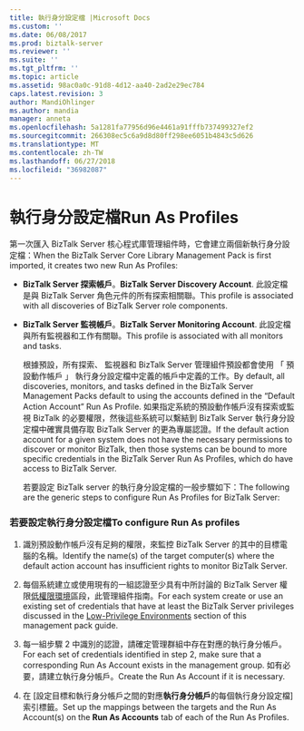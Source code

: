 ```yaml
---
title: 執行身分設定檔 |Microsoft Docs
ms.custom: ''
ms.date: 06/08/2017
ms.prod: biztalk-server
ms.reviewer: ''
ms.suite: ''
ms.tgt_pltfrm: ''
ms.topic: article
ms.assetid: 98ac0a0c-91d8-4d12-aa40-2ad2e29ec784
caps.latest.revision: 3
author: MandiOhlinger
ms.author: mandia
manager: anneta
ms.openlocfilehash: 5a1281fa77956d96e4461a91fffb737499327ef2
ms.sourcegitcommit: 266308ec5c6a9d8d80ff298ee6051b4843c5d626
ms.translationtype: MT
ms.contentlocale: zh-TW
ms.lasthandoff: 06/27/2018
ms.locfileid: "36982087"
---
```

# <a name="run-as-profiles"></a><span data-ttu-id="7c9ea-102">執行身分設定檔</span><span class="sxs-lookup"><span data-stu-id="7c9ea-102">Run As Profiles</span></span>
<span data-ttu-id="7c9ea-103">第一次匯入 BizTalk Server 核心程式庫管理組件時，它會建立兩個新執行身分設定檔：</span><span class="sxs-lookup"><span data-stu-id="7c9ea-103">When the BizTalk Server Core Library Management Pack is first imported, it creates two new Run As Profiles:</span></span>  
  
- <span data-ttu-id="7c9ea-104">**BizTalk Server 探索帳戶**。</span><span class="sxs-lookup"><span data-stu-id="7c9ea-104">**BizTalk Server Discovery Account**.</span></span> <span data-ttu-id="7c9ea-105">此設定檔是與 BizTalk Server 角色元件的所有探索相關聯。</span><span class="sxs-lookup"><span data-stu-id="7c9ea-105">This profile is associated with all discoveries of BizTalk Server role components.</span></span>  
  
- <span data-ttu-id="7c9ea-106">**BizTalk Server 監視帳戶**。</span><span class="sxs-lookup"><span data-stu-id="7c9ea-106">**BizTalk Server Monitoring Account**.</span></span> <span data-ttu-id="7c9ea-107">此設定檔與所有監視器和工作有關聯。</span><span class="sxs-lookup"><span data-stu-id="7c9ea-107">This profile is associated with all monitors and tasks.</span></span>  
  
  <span data-ttu-id="7c9ea-108">根據預設，所有探索、 監視器和 BizTalk Server 管理組件預設都會使用 「 預設動作帳戶 」 執行身分設定檔中定義的帳戶中定義的工作。</span><span class="sxs-lookup"><span data-stu-id="7c9ea-108">By default, all discoveries, monitors, and tasks defined in the BizTalk Server Management Packs default to using the accounts defined in the “Default Action Account” Run As Profile.</span></span>  <span data-ttu-id="7c9ea-109">如果指定系統的預設動作帳戶沒有探索或監視 BizTalk 的必要權限，然後這些系統可以繫結到 BizTalk Server 執行身分設定檔中確實具備存取 BizTalk Server 的更為專屬認證。</span><span class="sxs-lookup"><span data-stu-id="7c9ea-109">If the default action account for a given system does not have the necessary permissions to discover or monitor BizTalk, then those systems can be bound to more specific credentials in the BizTalk Server Run As Profiles, which do have access to BizTalk Server.</span></span>  
  
  <span data-ttu-id="7c9ea-110">若要設定 BizTalk server 的執行身分設定檔的一般步驟如下：</span><span class="sxs-lookup"><span data-stu-id="7c9ea-110">The following are the generic steps to configure Run As Profiles for BizTalk Server:</span></span>  
  
### <a name="to-configure-run-as-profiles"></a><span data-ttu-id="7c9ea-111">若要設定執行身分設定檔</span><span class="sxs-lookup"><span data-stu-id="7c9ea-111">To configure Run As profiles</span></span>  
  
1.  <span data-ttu-id="7c9ea-112">識別預設動作帳戶沒有足夠的權限，來監控 BizTalk Server 的其中的目標電腦的名稱。</span><span class="sxs-lookup"><span data-stu-id="7c9ea-112">Identify the name(s) of the target computer(s) where the default action account has insufficient rights to monitor BizTalk Server.</span></span>  
  
2.  <span data-ttu-id="7c9ea-113">每個系統建立或使用現有的一組認證至少具有中所討論的 BizTalk Server 權限[低權限環境](../technical-guides/low-privilege-environments.md)區段，此管理組件指南。</span><span class="sxs-lookup"><span data-stu-id="7c9ea-113">For each system create or use an existing set of credentials that have at least the BizTalk Server privileges discussed in the [Low-Privilege Environments](../technical-guides/low-privilege-environments.md) section of this management pack guide.</span></span>  
  
3.  <span data-ttu-id="7c9ea-114">每一組步驟 2 中識別的認證，請確定管理群組中存在對應的執行身分帳戶。</span><span class="sxs-lookup"><span data-stu-id="7c9ea-114">For each set of credentials identified in step 2, make sure that a corresponding Run As Account exists in the management group.</span></span> <span data-ttu-id="7c9ea-115">如有必要，請建立執行身分帳戶。</span><span class="sxs-lookup"><span data-stu-id="7c9ea-115">Create the Run As Account if it is necessary.</span></span>  
  
4.  <span data-ttu-id="7c9ea-116">在 [設定目標和執行身分帳戶之間的對應**執行身分帳戶**的每個執行身分設定檔] 索引標籤。</span><span class="sxs-lookup"><span data-stu-id="7c9ea-116">Set up the mappings between the targets and the Run As Account(s) on the **Run As Accounts** tab of each of the Run As Profiles.</span></span>